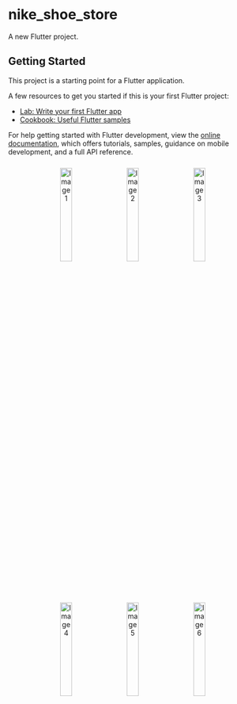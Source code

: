 # nike_shoe_store

A new Flutter project.

## Getting Started

This project is a starting point for a Flutter application.

A few resources to get you started if this is your first Flutter project:

- [Lab: Write your first Flutter app](https://docs.flutter.dev/get-started/codelab)
- [Cookbook: Useful Flutter samples](https://docs.flutter.dev/cookbook)

For help getting started with Flutter development, view the
[online documentation](https://docs.flutter.dev/), which offers tutorials,
samples, guidance on mobile development, and a full API reference.
<div align="center">
  <img src="https://github.com/user-attachments/assets/843cac39-f1c1-48bd-b88b-5c0da7bf9304" alt="Image 1" width="22%" style="margin: 10px;" />
  <img src="https://github.com/user-attachments/assets/319d298e-d89c-4994-85a7-cf087fd728a2" alt="Image 2" width="22%" style="margin: 10px;" />
  <img src="https://github.com/user-attachments/assets/3340b15f-8de4-4bfd-b474-30379d90bca0" alt="Image 3" width="22%" style="margin: 10px;" />
  <img src="https://github.com/user-attachments/assets/4c5bda73-c5b8-4807-8f8a-23f02bd9f8c1" alt="Image 4" width="22%" style="margin: 10px;" />
  <img src="https://github.com/user-attachments/assets/57efc7a2-8455-4b83-9379-bf60bbb99fe3" alt="Image 5" width="22%" style="margin: 10px;" />
  <img src="https://github.com/user-attachments/assets/3aff49c3-70e6-41c2-871a-9a665bd5dbf9" alt="Image 6" width="22%" style="margin: 10px;" />
</div>
